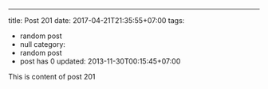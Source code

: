 ---
title: Post 201
date: 2017-04-21T21:35:55+07:00
tags:
  - random post
  - null
category:
  - random post
  - post has 0
updated: 2013-11-30T00:15:45+07:00

This is content of post 201